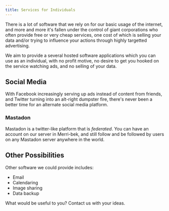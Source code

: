```yaml
---
title: Services for Individuals
---
```


There is a lot of software that we rely on for our basic usage of the internet, and more and more it's fallen under the control of giant corporations who often provide free or very cheap services, one cost of which is selling your data and/or trying to influence your actions through highly targetted advertising.

We aim to provide a several hosted software applications which you can use as an individual, with no profit motive, no desire to get you hooked on the service watching ads, and no selling of your data.

## Social Media

With Facebook increasingly serving up ads instead of content from friends, and Twitter turning into an alt-right dumpster fire, there's never been a better time for an alternate social media platform.

### Mastadon

Mastadon is a twitter-like platform that is *federated*. You can have an account on our server in Merri-bek, and still follow and be followed by users on any Mastadon server anywhere in the world.

## Other Possibilities

Other software we could provide includes:

* Email
* Calendaring
* Image sharing
* Data backup

What would be useful to you? Contact us with your ideas.


